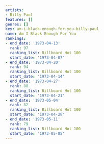 ```yaml
---
artists:
- Billy Paul
features: []
genres: []
key: am-i-black-enough-for-you-billy-paul
name: Am I Black Enough For You
rankings:
- end_date: '1973-04-13'
  rank: 97
  ranking_list: Billboard Hot 100
  start_date: '1973-04-07'
- end_date: '1973-04-20'
  rank: 94
  ranking_list: Billboard Hot 100
  start_date: '1973-04-14'
- end_date: '1973-04-27'
  rank: 88
  ranking_list: Billboard Hot 100
  start_date: '1973-04-21'
- end_date: '1973-05-04'
  rank: 82
  ranking_list: Billboard Hot 100
  start_date: '1973-04-28'
- end_date: '1973-05-11'
  rank: 79
  ranking_list: Billboard Hot 100
  start_date: '1973-05-05'
---
```


